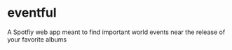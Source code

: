 # eventful
A Spotfiy web app meant to find important world events near the release of your favorite albums
